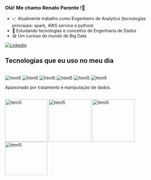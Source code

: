  ### Olá! Me chamo Renato Parente !👋
 * 📈​ Atualmente trabalho como Engenheiro de Analytics (tecnologias principais: spark, AWS service e python)
 * 📗​ Estudando tecnologias e conceitos de Engenharia de Dados
 * 😃 Um curioso do mundo de Big Data
   
 [![Linkedin](https://img.shields.io/badge/LinkedIn-0077B5?style=for-the-badge&logo=linkedin&logoColor=white)](https://www.linkedin.com/in/renato-assis-schiavon-parente-a323011b3/)

 ## Tecnologias que eu uso no meu dia
 <div style = "display: inline_block"><br/>
  <img align = "center" alt ="html5" src = "https://img.shields.io/badge/Python-3776AB?style=for-the-badge&logo=python&logoColor=white" />
  <img align = "center" alt ="html5" src = "https://img.shields.io/badge/Databricks-FF3621?style=for-the-badge&logo=Databricks&logoColor=white" />  
  <img align = "center" alt ="html5" src = "https://img.shields.io/badge/Amazon_AWS-FF9900?style=for-the-badge&logo=amazonaws&logoColor=white" />  
  <img align = "center" alt ="html5" src = "https://img.shields.io/badge/Spark%20AR-FF5C83?style=for-the-badge&logo=Spark AR&logoColor=white" />  
  <img align = "center" alt ="html5" src = "https://img.shields.io/badge/MongoDB-4EA94B?style=for-the-badge&logo=mongodb&logoColor=white" />  
  <img align = "center" alt ="html5" src = "https://img.shields.io/badge/Microsoft%20SQL%20Server-CC2927?style=for-the-badge&logo=microsoft%20sql%20server&logoColor=white" />   
 </div>



Apaixonado por tratamento e manipulação de dados.
 <div style = "display: inline_block"><br/>
  <img align = "center" alt ="html5" src = "https://github.com/Renato425636/imos/blob/main/associate-analytics-engineering.1-removebg-preview.png?raw=true" width = "140" height = "140" />
  <img align = "center" alt ="html5" src = "https://github.com/Renato425636/imos/blob/main/associate-data-mod.png?raw=true" width = "140" height = "140" />
  <img align = "center" alt ="html5" src = "https://github.com/Renato425636/imos/blob/main/associate-data-eng.png?raw=true" width = "140" height = "140" />
    <img align = "center" alt ="html5" src = "https://github.com/Renato425636/imos/blob/main/databricks.png?raw=true" width = "140" height = "110" >
 </div>
